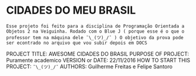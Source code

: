 # CIDADES DO MEU BRASIL

`Esse projeto foi feito para a disciplina de Programação Orientada a Objetos 2 na Veiguinha.
Rodado com o Blue J ( porque esse é o que o professor tem na máquina dele ¯\_(ツ)_/¯ )
O objetivo da prova pode ser econtrado no arquivo que vou subir depois em DOCS`

PROJECT TITLE: AWESOME CIDADES DO BRASIL
PURPOSE OF PROJECT: Puramente academico
VERSION or DATE: 22/11/2016
HOW TO START THIS PROJECT: `¯\_(ツ)_/¯`
AUTHORS: Guilherme Freitas e Felipe Santoro
